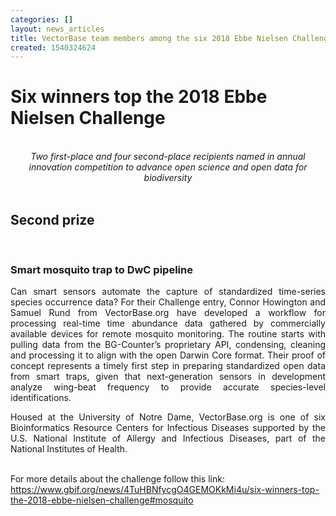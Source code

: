 ```yaml
---
categories: []
layout: news_articles
title: VectorBase team members among the six 2018 Ebbe Nielsen Challenge winners
created: 1540324624
---
```

<h1>Six winners top the 2018 Ebbe Nielsen Challenge</h1>
</br>
<center><i>Two first-place and four second-place recipients named in annual innovation competition to advance open science and open data for biodiversity</i></center>
</br>
<h2>Second prize</h2>
</br>
<h3>Smart mosquito trap to DwC pipeline</h3>
<p align="justify">Can smart sensors automate the capture of standardized time-series species occurrence data? For their Challenge entry, Connor Howington and Samuel Rund from VectorBase.org have developed a workflow for processing real-time time abundance data gathered by commercially available devices for remote mosquito monitoring. The routine starts with pulling data from the BG-Counter’s proprietary API, condensing, cleaning and processing it to align with the open Darwin Core format. Their proof of concept represents a timely first step in preparing standardized open data from smart traps, given that next-generation sensors in development analyze wing-beat frequency to provide accurate species-level identifications.

<p align="justify">Housed at the University of Notre Dame, VectorBase.org is one of six Bioinformatics Resource Centers for Infectious Diseases supported by the U.S. National Institute of Allergy and Infectious Diseases, part of the National Institutes of Health.</p>
</br>
For more details about the challenge follow this link: 
<a href="https://www.gbif.org/news/4TuHBNfycgO4GEMOKkMi4u/six-winners-top-the-2018-ebbe-nielsen-challenge#mosquito">https://www.gbif.org/news/4TuHBNfycgO4GEMOKkMi4u/six-winners-top-the-2018-ebbe-nielsen-challenge#mosquito</a>
